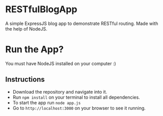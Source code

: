 # RESTfulBlogApp

A simple ExpressJS blog app to demonstrate RESTful routing. Made with the help of NodeJS.


# Run the App?
You must have NodeJS installed on your computer :)
## Instructions

 - Download the repository and navigate into it.
 - Run `npm install` on your terminal to install all dependencies.
 - To start the app run `node app.js`
 - Go to `http://localhost:3000` on your browser to see it running.

